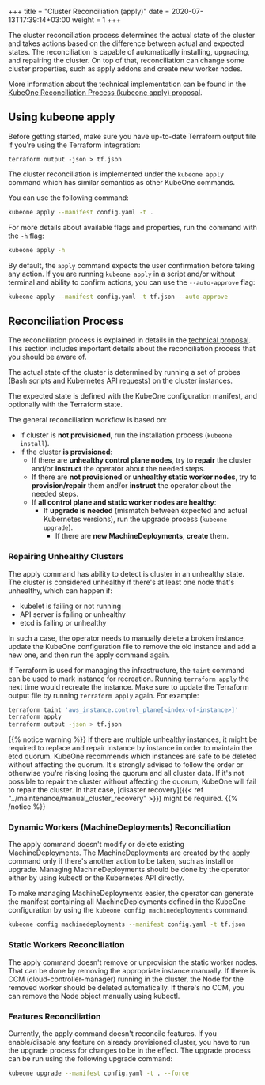 +++
title = "Cluster Reconciliation (apply)"
date =  2020-07-13T17:39:14+03:00
weight = 1
+++

The cluster reconciliation process determines the actual state of the cluster
and takes actions based on the difference between actual and expected states.
The reconciliation is capable of automatically installing, upgrading, and
repairing the cluster. On top of that, reconciliation can change some cluster
properties, such as apply addons and create new worker nodes.

More information about the technical implementation can be found in the
[KubeOne Reconciliation Process (kubeone apply) proposal][apply-proposal].

## Using kubeone apply

Before getting started, make sure you have up-to-date Terraform output
file if you're using the Terraform integration:

```
terraform output -json > tf.json
```

The cluster reconciliation is implemented under the `kubeone apply` command
which has similar semantics as other KubeOne commands.

You can use the following command:

```bash
kubeone apply --manifest config.yaml -t .
```

For more details about available flags and properties, run the command with
the `-h` flag:

```bash
kubeone apply -h
```

By default, the `apply` command expects the user confirmation before taking
any action. If you are running `kubeone apply` in a script and/or without
terminal and ability to confirm actions, you can use the `--auto-approve`
flag:

```bash
kubeone apply --manifest config.yaml -t tf.json --auto-approve
```

## Reconciliation Process

The reconciliation process is explained in details in the
[technical proposal][apply-proposal]. This section includes important details
about the reconciliation process that you should be aware of.

The actual state of the cluster is determined by running a set of probes
(Bash scripts and Kubernetes API requests) on the cluster instances.

The expected state is defined with the KubeOne configuration manifest, and
optionally with the Terraform state.

The general reconciliation workflow is based on:

* If cluster is **not provisioned**, run the installation process
  (`kubeone install`).
* If the cluster **is provisioned**:
  * If there are **unhealthy control plane nodes**, try to **repair** the cluster
    and/or **instruct** the operator about the needed steps.
  * If there are **not provisioned** or **unhealthy static worker nodes**, try
    to **provision/repair** them and/or **instruct** the operator about the
    needed steps.
  * If **all control plane and static worker nodes are healthy**:
    * If **upgrade is needed** (mismatch between expected and actual Kubernetes
    versions), run the upgrade process (`kubeone upgrade`).
      * If there are **new MachineDeployments**, **create** them.

### Repairing Unhealthy Clusters

The apply command has ability to detect is cluster in an unhealthy
state. The cluster is considered unhealthy if there's at least one
node that's unhealthy, which can happen if:

* kubelet is failing or not running
* API server is failing or unhealthy
* etcd is failing or unhealthy

In such a case, the operator needs to manually delete a broken instance,
update the KubeOne configuration file to remove the old instance and add
a new one, and then run the apply command again.

If Terraform is used for managing the infrastructure, the `taint` command
can be used to mark instance for recreation. Running `terraform apply` the
next time would recreate the instance. Make sure to update the Terraform output
file by running `terraform apply` again. For example:

```bash
terraform taint 'aws_instance.control_plane[<index-of-instance>]'
terraform apply
terraform output -json > tf.json
```

{{% notice warning %}}
If there are multiple unhealthy instances, it might be required to replace
and repair instance by instance in order to maintain the etcd quorum. KubeOne
recommends which instances are safe to be deleted without affecting the quorum.
It's strongly advised to follow the order or otherwise you're risking losing
the quorum and all cluster data. If it's not possible to repair the cluster
without affecting the quorum, KubeOne will fail to repair the cluster. In that
case, [disaster recovery]({{< ref "../maintenance/manual_cluster_recovery" >}}) might be required.
{{% /notice %}}

### Dynamic Workers (MachineDeployments) Reconciliation

The apply command doesn't modify or delete existing MachineDeployments.
The MachineDeployments are created by the apply command only if there's
another action to be taken, such as install or upgrade. Managing
MachineDeployments should be done by the operator either by using kubectl or
the Kubernetes API directly.

To make managing MachineDeployments easier, the operator can generate the
manifest containing all MachineDeployments defined in the KubeOne
configuration by using the `kubeone config machinedeployments` command:

```bash
kubeone config machinedeployments --manifest config.yaml -t tf.json
```

### Static Workers Reconciliation

The apply command doesn't remove or unprovision the static worker
nodes. That can be done by removing the appropriate instance manually.
If there is CCM (cloud-controller-manager) running in the cluster, the Node for
the removed worker should be deleted automatically. If there's no CCM, you can
remove the Node object manually using kubectl.

### Features Reconciliation

Currently, the apply command doesn't reconcile features. If you enable/disable
any feature on already provisioned cluster, you have to run the upgrade process
for changes to be in the effect. The upgrade process can be run using the
following upgrade command:

```bash
kubeone upgrade --manifest config.yaml -t . --force
```

[apply-proposal]: https://github.com/kubermatic/kubeone/blob/master/docs/proposals/20200224-apply.md
